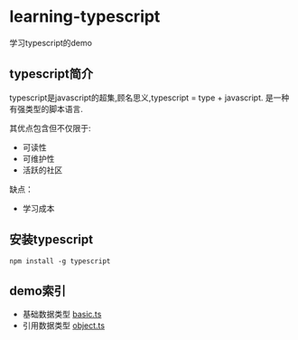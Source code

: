# learning-typescript
学习typescript的demo

## typescript简介
typescript是javascript的超集,顾名思义,typescript = type + javascript. 是一种有强类型的脚本语言.

其优点包含但不仅限于:

* 可读性
* 可维护性
* 活跃的社区　

缺点：

* 学习成本

## 安装typescript

```
npm install -g typescript
```

## demo索引
* 基础数据类型 [basic.ts](./basic.ts)
* 引用数据类型 [object.ts](./object.ts)
